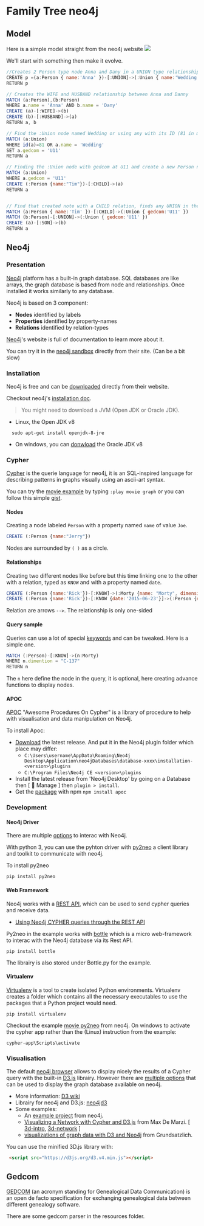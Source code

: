 # Family Tree neo4j

## Model

Here is a simple model straight from the neo4j website
![](https://github.com/Sylhare/family-tree-neo4j/blob/master/resources/img/label-property-graph-model.JPG?raw=true)

We'll start with something then make it evolve.

```js
//Creates 2 Person type node Anna and Dany in a UNION type relationship with a Union node
CREATE p =(a:Person { name:'Anna' })-[:UNION]->(:Union { name:'Wedding' })<-[:UNION]-(b:Person { name: 'Dany' })
RETURN p

// Creates the WIFE and HUSBAND relationship between Anna and Danny
MATCH (a:Person),(b:Person)
WHERE a.name = 'Anna' AND b.name = 'Dany'
CREATE (a)-[:WIFE]->(b)
CREATE (b)-[:HUSBAND]->(a)
RETURN a, b

// Find the :Union node named Wedding or using any with its ID (81 in my case) and setting the new gedcom property at U11
MATCH (a:Union)
WHERE id(a)=81 OR a.name = 'Wedding'
SET a.gedcom = 'U11'
RETURN a

// Finding the :Union node with gedcom at U11 and create a new Person node named Tim related to it as a CHILD
MATCH (a:Union)
WHERE a.gedcom = 'U11'
CREATE (:Person {name:"Tim"})-[:CHILD]->(a)
RETURN a


// Find that created note with a CHILD relation, finds any UNION in the  relation and add a SON relationship from the node Tim to them.
MATCH (a:Person { name:'Tim' })-[:CHILD]->(:Union { gedcom:'U11' })
MATCH (b:Person)-[:UNION]->(:Union { gedcom:'U11' })
CREATE (a)-[:SON]->(b)
RETURN a
```

## Neo4j

### Presentation

[Neo4j](https://neo4j.com/product/?ref=home) platform has a built-in graph database. SQL databases are like arrays, the graph database is based from node and relationships. Once installed it works similarly to any database.

Neo4j is based on 3 component:

- **Nodes** identified by labels
- **Properties** identified by property-names
- **Relations** identified by relation-types

[Neo4j](https://neo4j.com/graphacademy/)'s website is full of documentation 
to learn more about it.

You can try it in the [neo4j sandbox](https://neo4j.com/sandbox-v2/#) directly from their site. (Can be a bit slow)

### Installation

Neo4j is free and can be [downloaded](https://neo4j.com/download/) directly from their website.

Checkout neo4j's [installation doc](http://neo4j.com/docs/operations-manual/current/installation/).

> You might need to download a JVM (Open JDK or Oracle JDK).

  - Linux, the Open JDK v8
  ```
    sudo apt-get install openjdk-8-jre
  ``` 
  - On windows, you can [donwload](http://www.oracle.com/technetwork/java/javase/downloads/jdk8-downloads-2133151.html) the Oracle JDK v8

### Cypher

[Cypher](https://neo4j.com/developer/cypher-query-language/) is the querie language for neo4j, it is an SQL-inspired language for describing patterns in graphs visually using an ascii-art syntax.

You can try the [movie example](https://neo4j.com/developer/movie-database/) by typing `:play movie graph` or you can follow this simple [gist](https://neo4j.com/developer//graphgist/34b3cf4c-da1e-4650-81e4-3a7107336ac9).

#### Nodes
Creating a node labeled `Person` with a property named `name` of value `Joe`. 

```js
CREATE (:Person {name:"Jerry"})
```
Nodes are surrounded by `( )` as a circle.

#### Relationships

Creating two different nodes like before but this time linking one to the other with a relation, typed as `KNOW` and with a property named `date`.

```js
CREATE (:Person {name:'Rick'})-[:KNOW]->(:Morty {name: "Morty", dimension: "C-137"})
CREATE (:Person {name:'Rick'})-[:KNOW {date:'2015-06-23'}]->(:Person {name: "Beth"})
```

Relation are arrows `-->`. The relationship is only one-sided

#### Query sample

Queries can use a lot of special [keywords](https://neo4j.com/docs/developer-manual/current/cypher/keyword-glossary/) and can be tweaked. Here is a simple one.

```js
MATCH (:Person)-[:KNOW]->(n:Morty)
WHERE n.dimention = "C-137" 
RETURN n
```

The `n` here define the node in the query, it is optional, here creating advance functions to display nodes.

#### APOC

[APOC](https://neo4j-contrib.github.io/neo4j-apoc-procedures/) "Awesome Procedures On Cypher" is a library of procedure to help with visualisation and data manipulation on Neo4j.

To install Apoc:

  - [Download](https://github.com/neo4j-contrib/neo4j-apoc-procedures) the latest release. And put it in the Neo4j plugin folder which place may differ:
  	- `C:\Users\username\AppData\Roaming\Neo4j Desktop\Application\neo4jDatabases\database-xxxx\installation-<version>\plugins`
  	- `C:\Program Files\Neo4j CE <version>\plugins`
  - Install the latest release from 'Neo4j Desktop' by going on a Database then [ :wrench: Manage ] then `plugin > install`.
  - Get the [package](https://www.npmjs.com/package/apoc) with npm `npm install apoc`

### Development

#### Neo4j Driver

There are multiple [options](https://neo4j.com/developer/language-guides/) to interac with Neo4j.

With python 3, you can use the pyhton driver with [py2neo](http://py2neo.org/v3/) a client library and toolkit to communicate with neo4j.

To install py2neo

    pip install py2neo
    
#### Web Framework

Neo4j works with a [REST API](https://neo4j.com/docs/rest-docs/current/), which can be used to send cypher queries and receive data.

- [Using Neo4j CYPHER queries through the REST API](https://www.grundsatzlich-it.nl/development/using-neo4j-cypher-queries-through-the-rest-api/)

Py2neo in the example works with [bottle](https://bottlepy.org/docs/dev/#) which is a micro web-framework to interac with the Neo4j database via its Rest API.

    pip install bottle
    
The librairy is also stored under Bottle.py for the example.

#### Virtualenv

[Virtualenv](http://docs.python-guide.org/en/latest/dev/virtualenvs/#lower-level-virtualenv) is a tool to create isolated Python environments. 
Virtualenv creates a folder which contains all the necessary executables to use the packages that a Python project would need.

    pip install virtualenv
    
Checkout the example [movie py2neo](https://github.com/neo4j-examples/movies-python-py2neo-3.0) from neo4j.
On windows to activate the cypher app rather than the (Linux) instruction from the example:

    cypher-app\Scripts\activate

### Visualisation

The default [neo4j browser](https://neo4j.com/developer/guide-neo4j-browser/) allows to display nicely the results of a Cypher query with the built-in [D3.js](https://d3js.org/) librairy.
However there are [multiple options](https://neo4j.com/developer/guide-data-visualization/) that can be used to display the graph database available on neo4j.

- More information: [D3 wiki](https://github.com/d3/d3/wiki)
- Librairy for neo4j and D3.js:  [neo4jd3](https://github.com/eisman/neo4jd3)
- Some examples:
  - An [example project](https://neo4j.com/developer/example-project/) from neo4j. 
  - [Visualizing a Network with Cypher and D3.js](https://maxdemarzi.com/2012/02/13/visualizing-a-network-with-cypher/) from Max De Marzi. [ [3d-intro](https://github.com/maxdemarzi/d3_js_intro), [3d-network](https://github.com/maxdemarzi/d3_js_network) ]
  - [visualizations of graph data with D3 and Neo4j](https://www.grundsatzlich-it.nl/development/creating-brilliant-visualizations-of-graph-data-with-d3-and-neo4j/) from Grundsatzlich.

You can use the minified 3D.js library with:
```html
 <script src="https://d3js.org/d3.v4.min.js"></script>
```

## Gedcom

[GEDCOM](https://en.wikipedia.org/wiki/GEDCOM) (an acronym standing for Genealogical Data Communication) is an open de facto specification for exchanging genealogical data between different genealogy software.

There are some gedcom parser in the resources folder.
